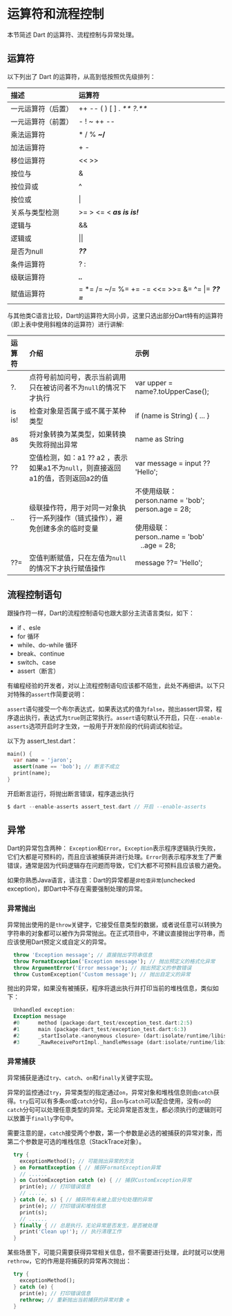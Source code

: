 # 运算符和流程控制

本节简述 Dart 的运算符、流程控制与异常处理。

## 运算符

以下列出了 Dart 的运算符，从高到低按照优先级排列：

| 描述 | 运算符 |
| :--- | :--- |
| 一元运算符（后置） | ++   --   \( \)   \[ \]   .   _** ?.**_ |
| 一元运算符（前置） | -   !   ~   ++   -- |
| 乘法运算符 | \*   /   %   **~/** |
| 加法运算符 | +   - |
| 移位运算符 | &lt;&lt;   &gt;&gt; |
| 按位与 | & |
| 按位异或 | ^ |
| 按位或 | &#124; |
| 关系与类型检测 | &gt;=   &gt;   &lt;=   &lt;   _**as   is   is!**_ |
| 逻辑与 | && |
| 逻辑或 | \|\| |
| 是否为null | _**??**_ |
| 条件运算符 | ? : |
| 级联运算符 | _**..**_ |
| 赋值运算符 | = \*= /= ~/= %= += -= &lt;&lt;= &gt;&gt;= &= ^= &#124;= _**??=**_ |

与其他类C语言比较，Dart的运算符大同小异，这里只选出部分Dart特有的运算符（即上表中使用斜粗体的运算符）进行讲解:

| 运算符 | 介绍 | 示例 |
| :--- | :--- | :--- |
| ?. | 点符号前加问号，表示当前调用只在被访问者不为`null`的情况下才执行 | var upper = name?.toUpperCase\(\); |
| is  is! | 检查对象是否属于或不属于某种类型 | if \(name is String\) { ... } |
| as | 将对象转换为某类型，如果转换失败将抛出异常 | name as String |
| ?? | 空值检测，如：a1 ?? a2 ，表示如果a1不为`null`，则直接返回a1的值，否则返回a2的值 | var message = input ?? 'Hello'; |
| .. | 级联操作符，用于对同一对象执行一系列操作（链式操作），避免创建多余的临时变量 | 不使用级联：<br>person.name = 'bob';<br>person.age = 28; <br> <br>使用级联：<br> person..name = 'bob' <br> &nbsp;&nbsp; ..age = 28; |
| ??= | 空值判断赋值，只在左值为`null`的情况下才执行赋值操作 | message ??= 'Hello'; |

## 流程控制语句

跟操作符一样，Dart的流程控制语句也跟大部分主流语言类似，如下：

* if 、esle
* for 循环
* while、do-while 循环
* break、continue
* switch、case
* assert（断言）

有编程经验的开发者，对以上流程控制语句应该都不陌生，此处不再细讲。以下只对特殊的`assert`作简要说明：

`assert`语句接受一个布尔表达式，如果表达式的值为`false`，抛出assert异常，程序退出执行，表达式为`true`则正常执行。`assert`语句默认不开启，只在`--enable-asserts`选项开启时才生效，一般用于开发阶段的代码调试和验证。

以下为 assert_test.dart：
```dart
main() {
  var name = 'jaron';
  assert(name == 'bob'); // 断言不成立
  print(name);
}
```

开启断言运行，将抛出断言错误，程序退出执行

```dart
$ dart --enable-asserts assert_test.dart // 开启 --enable-asserts
```

## 异常

Dart的异常包含两种： `Exception`和`Error`。`Exception`表示程序逻辑执行失败，它们大都是可预料的，而且应该被捕获并进行处理。`Error`则表示程序发生了严重错误，通常是因为代码逻辑存在问题而导致，它们大都不可预料且应该极力避免。

如果你熟悉Java语言，请注意：Dart的异常都是`非检查异常`(unchecked exception)，即Dart中不存在需要强制处理的异常。

### 异常抛出
异常抛出使用的是`throw`关键字，它接受任意类型的数据，或者说任意可以转换为字符串的对象都可以被作为异常抛出。在正式项目中，不建议直接抛出字符串，而应该使用Dart预定义或自定义的异常。

```dart
  throw 'Exception message'; // 直接抛出字符串信息
  throw FormatException('Exception message'); // 抛出预定义的格式化异常
  throw ArgumentError('Error message'); // 抛出预定义的参数错误
  throw CustomException('Custom message'); // 抛出自定义的异常
```

抛出的异常，如果没有被捕获，程序将退出执行并打印当前的堆栈信息，类似如下：

```dart
  Unhandled exception:
  Exception message
  #0      method (package:dart_test/exception_test.dart:2:5)
  #1      main (package:dart_test/exception_test.dart:6:3)
  #2      _startIsolate.<anonymous closure> (dart:isolate/runtime/libisolate_patch.dart:287:32)
  #3      _RawReceivePortImpl._handleMessage (dart:isolate/runtime/libisolate_patch.dart:171:12)
```

### 异常捕获
异常捕获是通过`try`、`catch`、`on`和`finally`关键字实现。

异常的监控通过`try`，异常类型的指定通过`on`，异常对象和堆栈信息则由`catch`获得。`try`后可以有多条`on`或`catch`分句，且`on`与`catch`可以配合使用，没有`on`的`catch`分句可以处理任意类型的异常。无论异常是否发生，都必须执行的逻辑则可以放置于`finally`字句中。

需要注意的是，`catch`接受两个参数，第一个参数是必选的被捕获的异常对象，而第二个参数是可选的堆栈信息（StackTrace对象）。


```dart
  try {
    exceptionMethod(); // 可能抛出异常的方法
  } on FormatException { // 捕获FormatException异常
    // ......
  } on CustomException catch (e) { // 捕获CustomException异常
    print(e); // 打印错误信息
    // ......
  } catch (e, s) { // 捕获所有未被上层分句处理的异常
    print(e); // 打印错误和堆栈信息
    print(s);
    // ......
  } finally { // 总是执行，无论异常是否发生，是否被处理
    print('Clean up!'); // 执行清理工作
  }
```

某些场景下，可能只需要获得异常相关信息，但不需要进行处理，此时就可以使用`rethrow`，它的作用是将捕获的异常再次抛出：

```dart
  try {
    exceptionMethod();
  } catch (e) {
    print(e); // 打印错误信息
    rethrow; // 重新抛出当前捕获的异常对象 e
  }
```
